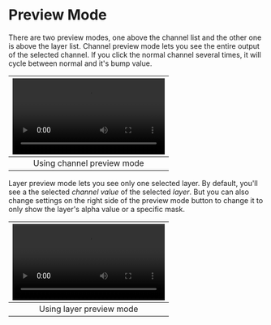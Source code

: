 # Preview Mode

There are two preview modes, one above the channel list and the other one is above the layer list.
Channel preview mode lets you see the entire output of the selected channel. If you click the normal channel several times, it will cycle between normal and it's bump value.

|![type:video](./source/07.preview-mode.01.mp4)|
|:--:|
|Using channel preview mode| {align=center}

<!-- ![gif: channel preview mode in action](./source/07.preview-mode.01.gif) -->

Layer preview mode lets you see only one selected layer. By default, you'll see a the selected _channel value_ of the selected _layer_. But you can also change settings on the right side of the preview mode button to change it to only show the layer's alpha value or a specific mask.

|![type:video](./source/07.preview-mode.02.mp4)|
|:--:|
|Using layer preview mode| {align=center}

<!-- ![gif: layer preview mode in action](./source/07.preview-mode.02.gif) -->

